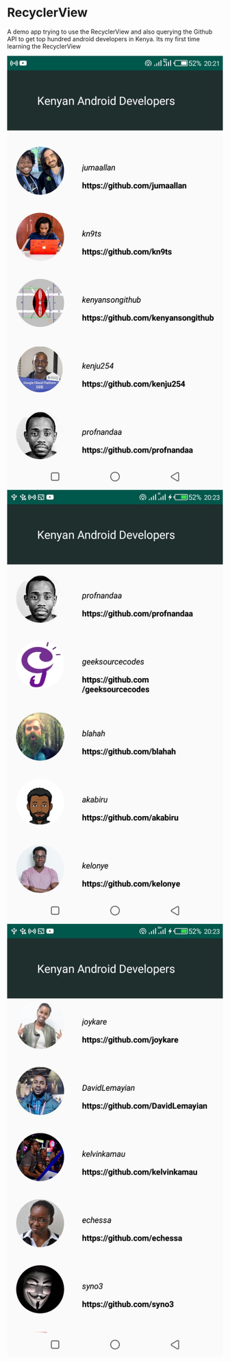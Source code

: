 # RecyclerView
A demo app trying to use the RecyclerView and also querying the Github API to get top hundred android developers in Kenya. Its my first time learning the RecyclerView 


![A gist of the calculator](/Screenshot_20200325-202158.jpg)
![A gist of the calculator](/Screenshot_20200325-202320.jpg)
![A gist of the calculator](/Screenshot_20200325-202349.jpg)

